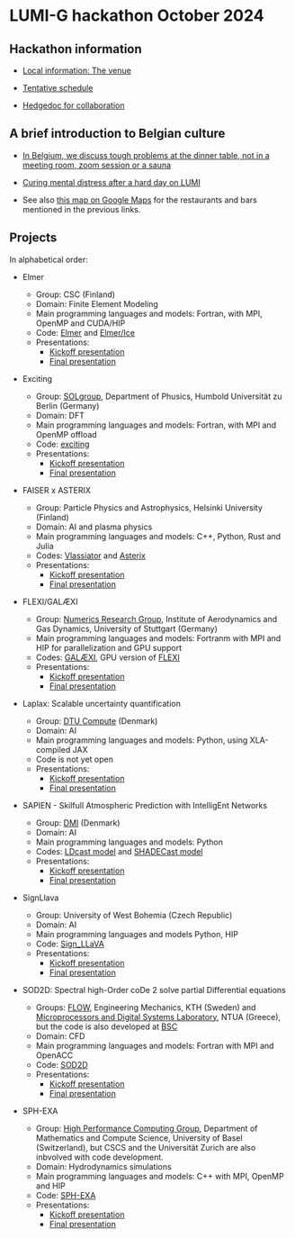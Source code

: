 # LUMI-G hackathon October 2024

## Hackathon information

-   [Local information: The venue](local_information.md)   

-   [Tentative schedule](schedule.md)

-   [Hedgedoc for collaboration](https://md.sigma2.no/lumi-hackathon-2024?both)


## A brief introduction to Belgian culture

-   [In Belgium, we discuss tough problems at the dinner table, not in a meeting room, zoom session or a sauna](where_to_eat.md)

-   [Curing mental distress after a hard day on LUMI](where_to_drink.md)

-   See also [this map on Google Maps](https://www.google.com/maps/d/u/0/edit?mid=1CHURBGrKZ8QyHro8hXZe70QjZ52bvI4&usp=sharing)
    for the restaurants and bars mentioned in the previous links.


## Projects

In alphabetical order:

-   Elmer
    -   Group: CSC (Finland)
    -   Domain: Finite Element Modeling
    -   Main programming languages and models: Fortran, with MPI, OpenMP and CUDA/HIP
    -   Code: [Elmer](https://www.elmerfem.org/) and
        [Elmer/Ice](https://elmerice.elmerfem.org/)
    -   Presentations:
        -   [Kickoff presentation](https://462000265.lumidata.eu/hackathon-20241014/files/1-1-Elmer_kickoff.pdf)
        -   [Final presentation](https://462000265.lumidata.eu/hackathon-20241014/files/1-2-Elmer_final.pdf)

-   Exciting
    -   Group: [SOLgroup](https://sol.physik.hu-berlin.de/),
        Department of Phusics, Humbold Universität zu Berlin (Germany)
    -   Domain: DFT
    -   Main programming languages and models: Fortran, with MPI and OpenMP offload
    -   Code: [exciting](https://exciting-code.org/)
    -   Presentations:
        -   [Kickoff presentation](https://462000265.lumidata.eu/hackathon-20241014/files/2-1-Exciting_kickoff.pdf)
        -   [Final presentation](https://462000265.lumidata.eu/hackathon-20241014/files/2-2-Exciting_final.pdf)

-   FAISER x ASTERIX
    -   Group: Particle Physics and Astrophysics, Helsinki University (Finland)
    -   Domain: AI and plasma physics
    -   Main programming languages and models: C++, Python, Rust and Julia
    -   Codes: [Vlassiator](https://github.com/fmihpc/vlasiator) and [Asterix](https://github.com/kstppd/asterix)
    -   Presentations:
        -   [Kickoff presentation](https://462000265.lumidata.eu/hackathon-20241014/files/3-1-FAISER_ASTERIX_kickoff.pdf)
        -   [Final presentation](https://462000265.lumidata.eu/hackathon-20241014/files/3-2-FAISER_ASTERIX_final.pdf)

-   FLEXI/GALÆXI
    -   Group: [Numerics Research Group](https://numericsresearchgroup.org/), 
        Institute of Aerodynamics and Gas Dynamics, University of Stuttgart (Germany) 
    -   Main programming languages and models: Fortranm with MPI and HIP for parallelization and GPU support
    -   Codes: [GALÆXI](https://github.com/flexi-framework/galaexi),
        GPU version of [FLEXI](https://github.com/flexi-framework/flexi)
    -   Presentations:
        -   [Kickoff presentation](https://462000265.lumidata.eu/hackathon-20241014/files/4-1-FLEXI_Galaexi_kickoff.pdf)
        -   [Final presentation](https://462000265.lumidata.eu/hackathon-20241014/files/4-2-FLEXI_Galaexi_final.pdf)

-   Laplax: Scalable uncertainty quantification
    -   Group: [DTU Compute](https://www.compute.dtu.dk/) (Denmark)
    -   Domain: AI
    -   Main programming languages and models: Python, using XLA-compiled JAX
    -   Code is not yet open
    -   Presentations:
        -   [Kickoff presentation](https://462000265.lumidata.eu/hackathon-20241014/files/5-1-Laplax_kickoff.pdf)
        -   [Final presentation](https://462000265.lumidata.eu/hackathon-20241014/files/5-2-Laplax_final.pdf)

-   SAPIEN - Skilfull Atmospheric Prediction with IntelligEnt Networks
    -   Group: [DMI](https://www.dmi.dk/) (Denmark)
    -   Domain: AI
    -   Main programming languages and models: Python
    -   Codes: [LDcast model](https://github.com/MeteoSwiss/ldcast) and [SHADECast model](https://github.com/EnergyWeatherAI/GenerativeNowcasting)
    -   Presentations:
        -   [Kickoff presentation](https://462000265.lumidata.eu/hackathon-20241014/files/6-1-SAPIEN_kickoff.pdf)
        -   [Final presentation](https://462000265.lumidata.eu/hackathon-20241014/files/6-2-SAPIEN_final.pdf)

-   SignLlava
    -   Group: University of West Bohemia (Czech Republic)
    -   Domain: AI
    -   Main programming languages and models Python, HIP
    -   Code: [Sign_LLaVA](https://github.com/JSALT2024/Sign_LLaVA)
    -   Presentations:
        -   [Kickoff presentation](https://462000265.lumidata.eu/hackathon-20241014/files/7-1-SignLlava_kickoff.pdf)
        -   [Final presentation](https://462000265.lumidata.eu/hackathon-20241014/files/7-2-SignLlava_final.pdf)

-   SOD2D: Spectral high-Order coDe 2 solve partial Differential equations
    -   Groups: [FLOW](https://www.flow.kth.se/), Engineering Mechanics, KTH (Sweden) and
        [Microprocessors and Digital Systems Laboratory](https://microlab.ntua.gr/), NTUA (Greece),
        but the code is also developed at [BSC](https://www.bsc.es/)
    -   Domain: CFD
    -   Main programming languages and models: Fortran with MPI and OpenACC
    -   Code: [SOD2D](https://gitlab.com/bsc_sod2d/sod2d_gitlab/)
    -   Presentations:
        -   [Kickoff presentation](https://462000265.lumidata.eu/hackathon-20241014/files/8-1-SOD2D_kickoff.pdf)
        -   [Final presentation](https://462000265.lumidata.eu/hackathon-20241014/files/8-2-SOD2D_final.pdf)

-   SPH-EXA
    -   Group: [High Performance Computing Group](),
        Department of Mathematics and Compute Science, University of Basel (Switzerland),
        but CSCS and the Universität Zurich are also inbvolved with code development.
    -   Domain: Hydrodynamics simulations
    -   Main programming languages and models: C++ with MPI, OpenMP and HIP
    -   Code: [SPH-EXA](https://github.com/unibas-dmi-hpc/SPH-EXA)
    -   Presentations:
        -   [Kickoff presentation](https://462000265.lumidata.eu/hackathon-20241014/files/9-1-SPH-EXA_kickoff.pdf)
        -   [Final presentation](https://462000265.lumidata.eu/hackathon-20241014/files/9-2-SPH-EXA_final.pdf)

